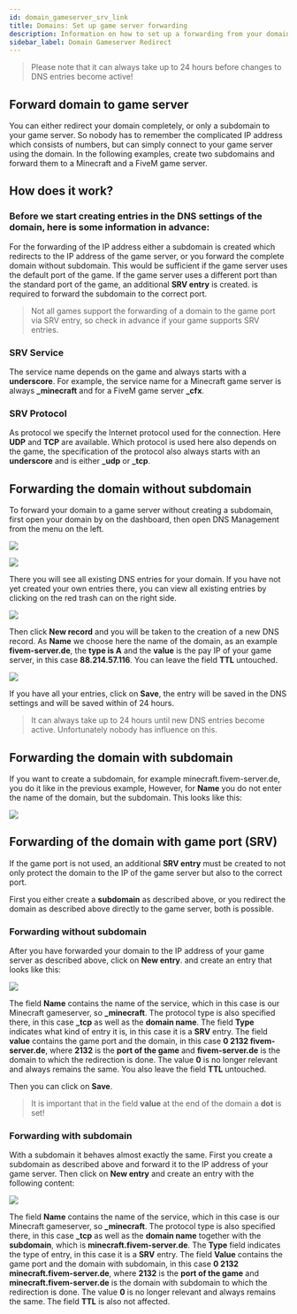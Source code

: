 ```yaml
---
id: domain_gameserver_srv_link
title: Domains: Set up game server forwarding
description: Information on how to set up a forwarding from your domain to a game server - ZAP-Hosting.com documentation
sidebar_label: Domain Gameserver Redirect
---
```


> Please note that it can always take up to 24 hours before changes to DNS entries become active!

## Forward domain to game server

You can either redirect your domain completely, or only a subdomain to your game server.
So nobody has to remember the complicated IP address which consists of numbers, but can simply connect to your game server using the domain.
In the following examples, create two subdomains and forward them to a Minecraft and a FiveM game server.


## How does it work?

### Before we start creating entries in the DNS settings of the domain, here is some information in advance:
For the forwarding of the IP address either a subdomain is created which redirects to the IP address of the game server, or you forward the complete domain without subdomain.
This would be sufficient if the game server uses the default port of the game.
If the game server uses a different port than the standard port of the game, an additional **SRV entry** is created.
is required to forward the subdomain to the correct port.


> Not all games support the forwarding of a domain to the game port via SRV entry, so check in advance if 
your game supports SRV entries.


### SRV Service

The service name depends on the game and always starts with a **underscore**.
For example, the service name for a Minecraft game server is always **_minecraft** and for a FiveM game server **_cfx**.


### SRV Protocol

As protocol we specify the Internet protocol used for the connection. Here **UDP** and **TCP** are available.
Which protocol is used here also depends on the game, the specification of the protocol also always starts
with an **underscore** and is either **_udp** or **_tcp**.


## Forwarding the domain without subdomain

To forward your domain to a game server without creating a subdomain, first open your domain by
on the dashboard, then open DNS Management from the menu on the left.

![](https://puu.sh/Fuzfa/0927cbb177.png)

![](https://puu.sh/FuzhO/6f4694ab62.png)


There you will see all existing DNS entries for your domain.
If you have not yet created your own entries there, you can view all existing entries by clicking 
on the red trash can on the right side.

![](https://puu.sh/Fuzm8/39f3c72fa6.png)

Then click **New record** and you will be taken to the creation of a new DNS record.
As **Name** we choose here the name of the domain, as an example **fivem-server.de**, the **type is A** and the **value** is the
pay IP of your game server, in this case **88.214.57.116**.
You can leave the field **TTL** untouched.

![](https://puu.sh/Fuzsi/3bbe761892.png)

If you have all your entries, click on **Save**, the entry will be saved in the DNS settings and will be saved within
of 24 hours.

> It can always take up to 24 hours until new DNS entries become active. Unfortunately nobody has influence on this.


## Forwarding the domain with subdomain

If you want to create a subdomain, for example minecraft.fivem-server.de, you do it like in the previous example, 
However, for **Name** you do not enter the name of the domain, but the subdomain.
This looks like this:

![](https://puu.sh/Fuzxd/de90d297e8.png)


## Forwarding of the domain with game port (SRV)

If the game port is not used, an additional **SRV entry** must be created to not only protect the domain
to the IP of the game server but also to the correct port.

First you either create a **subdomain** as described above, or you redirect the domain as described above
directly to the game server, both is possible. 

### Forwarding without subdomain


After you have forwarded your domain to the IP address of your game server as described above, click on **New entry**.
and create an entry that looks like this:

![](https://puu.sh/FuXZs/a4d7149643.png)

The field **Name** contains the name of the service, which in this case is our Minecraft gameserver, so **_minecraft**. The protocol type is also specified there, in this case **_tcp** as well as the **domain name**. 
The field **Type** indicates what kind of entry it is, in this case it is a **SRV** entry.
The field **value** contains the game port and the domain, in this case **0 2132 fivem-server.de**, where **2132** is the **port of the game** and **fivem-server.de** is the domain to which the redirection is done. 
The value **0** is no longer relevant and always remains the same. You also leave the field **TTL** untouched.

Then you can click on **Save**.

> It is important that in the field **value** at the end of the domain a **dot** is set!

### Forwarding with subdomain

With a subdomain it behaves almost exactly the same. First you create a subdomain as described above and forward it to the IP address of your game server. 
Then click on **New entry** and create an entry with the following content:

![](https://puu.sh/FuYbj/423a8cb5eb.png)

The field **Name** contains the name of the service, which in this case is our Minecraft gameserver, so **_minecraft**. The protocol type is also specified there, in this case **_tcp** as well as the **domain name** together with the **subdomain**, which is **minecraft.fivem-server.de**. 
The **Type** field indicates the type of entry, in this case it is a **SRV** entry.
The field **Value** contains the game port and the domain with subdomain, in this case **0 2132 minecraft.fivem-server.de**, where **2132** is the **port of the game** and **minecraft.fivem-server.de** is the domain with subdomain to which the redirection is done. 
The value **0** is no longer relevant and always remains the same. The field **TTL** is also not affected.
